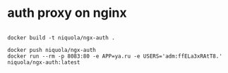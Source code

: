 # auth proxy on nginx

```

docker build -t niquola/ngx-auth .

docker push niquola/ngx-auth
docker run --rm -p 8083:80 -e APP=ya.ru -e USERS='adm:ffELa3xRAtT8.' niquola/ngx-auth:latest

```
